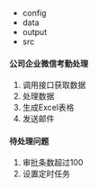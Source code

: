 - config
- data
- output
- src



#### 公司企业微信考勤处理

1. 调用接口获取数据
2. 处理数据
3. 生成Excel表格
4. 发送邮件

#### 待处理问题

1. 审批条数超过100
2. 设置定时任务